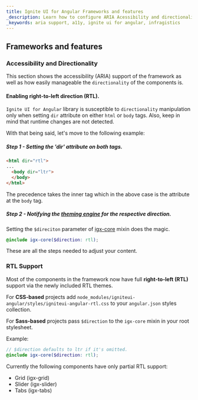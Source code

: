 ```yaml
---
title: Ignite UI for Angular Frameworks and features 
_description: Learn how to configure ARIA Acessibility and directionality of your application with Ignite UI for Angular
_keywords: aria support, a11y, ignite ui for angular, infragistics
---
```


## Frameworks and features

### Accessibility and Directionality

This section shows the accessibility (ARIA) support of the framework as well as how easily manageable the `directionality` of the components is.

#### Enabling right-to-left direction (RTL).

`Ignite UI for Angular` library is susceptible to `directionality` manipulation only when setting `dir` attribute on either `html` or `body` tags. Also, keep in mind that runtime changes are not detected.

With that being said, let's move to the following example:

##### Step 1 - Setting the 'dir' attribute on both tags.

```html
<html dir="rtl">
...
  <body dir="ltr">
  </body>
</html>
```

The precedence takes the inner tag which in the above case is the attribute at the `body` tag.

##### Step 2 - Notifying the [theming engine](../../themes/index.md) for the respective direction.

Setting the `$direciton` parameter of [igx-core]({environment:sassApiUrl}/index.html#mixin-igx-core) mixin does the magic.

```scss 
@include igx-core($direction: rtl);
```

These are all the steps needed to adjust your content.


### RTL Support 
Most of the components in the framework now have full **right-to-left (RTL)** support via the newly included RTL themes.

For **CSS-based** projects add `node_modules/igniteui-angular/styles/igniteui-angular-rtl.css` to your `angular.json` styles collection.

For **Sass-based** projects pass `$direction` to the `igx-core` mixin in your root stylesheet.

Example:

```scss
// $direction defaults to ltr if it's omitted.
@include igx-core($direction: rtl);
```

Currently the following components have only partial RTL support:

* Grid (igx-grid)
* Slider (igx-slider)
* Tabs (igx-tabs)